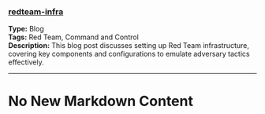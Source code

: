 ### [redteam-infra](https://blog.noodle.red/red-team-stuff/redteam-infra/)
**Type:** Blog  
**Tags:** Red Team, Command and Control  
**Description:** This blog post discusses setting up Red Team infrastructure, covering key components and configurations to emulate adversary tactics effectively.

---

# No New Markdown Content